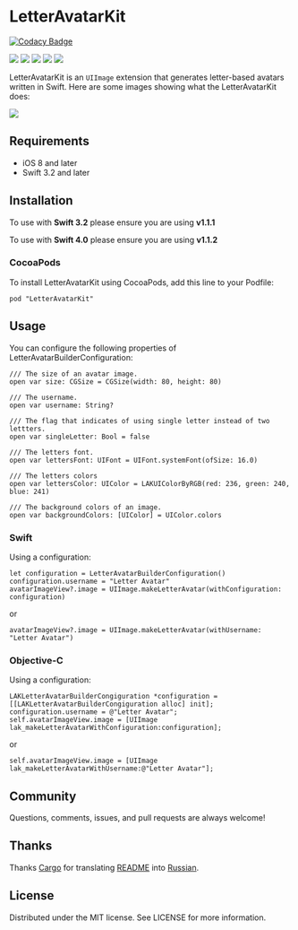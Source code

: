 # LetterAvatarKit

[![Codacy Badge](https://api.codacy.com/project/badge/Grade/d0f9b1a4ccb64d4aacd18a971e4cf8b7)](https://www.codacy.com/app/nerevarxx/LetterAvatarKit?utm_source=github.com&utm_medium=referral&utm_content=vpeschenkov/LetterAvatarKit&utm_campaign=badger)

![][Platform] ![][Travis] ![][Pods] ![][Swift3.2] ![][Swift4.0]

LetterAvatarKit is an ```UIImage``` extension that generates letter-based avatars written in Swift. Here are some images showing what the LetterAvatarKit does:

![][screenshots]

## Requirements
- iOS 8 and later
- Swift 3.2 and later

## Installation

To use with **Swift 3.2** please ensure you are using **v1.1.1**

To use with **Swift 4.0** please ensure you are using **v1.1.2**

### CocoaPods

To install LetterAvatarKit using CocoaPods, add this line to your Podfile:
```
pod "LetterAvatarKit"
```

## Usage

You can configure the following properties of LetterAvatarBuilderConfiguration:

```
/// The size of an avatar image.
open var size: CGSize = CGSize(width: 80, height: 80)
```

```
/// The username.
open var username: String?
```

```
/// The flag that indicates of using single letter instead of two lettters.
open var singleLetter: Bool = false
```

```
/// The letters font.
open var lettersFont: UIFont = UIFont.systemFont(ofSize: 16.0)
```

```
/// The letters colors
open var lettersColor: UIColor = LAKUIColorByRGB(red: 236, green: 240, blue: 241)
```

```
/// The background colors of an image.
open var backgroundColors: [UIColor] = UIColor.colors
```

### Swift

Using a configuration:
```
let configuration = LetterAvatarBuilderConfiguration()
configuration.username = "Letter Avatar"
avatarImageView?.image = UIImage.makeLetterAvatar(withConfiguration: configuration)
```
or
```
avatarImageView?.image = UIImage.makeLetterAvatar(withUsername: "Letter Avatar")
```

### Objective-C

Using a configuration:
```
LAKLetterAvatarBuilderCongiguration *configuration = [[LAKLetterAvatarBuilderCongiguration alloc] init];
configuration.username = @"Letter Avatar";
self.avatarImageView.image = [UIImage lak_makeLetterAvatarWithConfiguration:configuration];
```
or
```
self.avatarImageView.image = [UIImage lak_makeLetterAvatarWithUsername:@"Letter Avatar"];
```

## Community

Questions, comments, issues, and pull requests are always welcome!

## Thanks

Thanks [Cargo](https://github.com/Gargo) for translating [README](https://github.com/vpeschenkov/LetterAvatarKit/blob/master/README.md) into [Russian](http://gargo.of.by/letteravatarkit/).

## License

Distributed under the MIT license. See LICENSE for more information.

[Screenshots]: https://i.imgur.com/n3SjH6q.jpg
[Platform]: https://cocoapod-badges.herokuapp.com/p/LetterAvatarKit/badge.png
[Travis]: https://travis-ci.org/vpeschenkov/LetterAvatarKit.svg?branch=master
[Pods]: https://cocoapod-badges.herokuapp.com/v/LetterAvatarKit/badge.png
[Swift3.2]: https://img.shields.io/badge/swift-3.2-orange.svg?style=flat
[Swift4.0]: https://img.shields.io/badge/swift-4.0-orange.svg?style=flat

